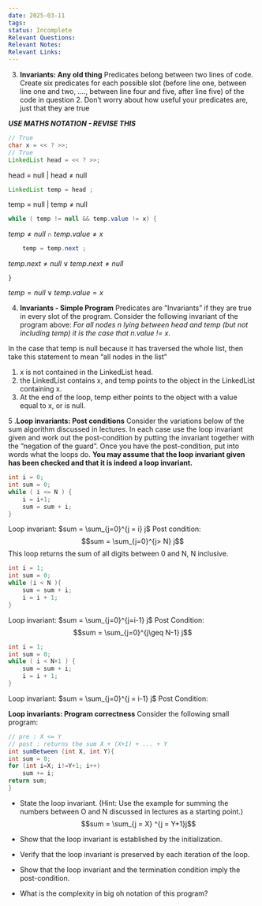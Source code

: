 ```yaml
---
date: 2025-03-11
tags: 
status: Incomplete
Relevant Questions: 
Relevant Notes: 
Relevant Links:
---
```



3. **Invariants: Any old thing**  Predicates belong between two lines of code. Create six predicates for each possible slot (before line one, between line one and two, ...., between line four and five, after line five) of the code in question 2. Don’t worry about how useful your predicates are, just that they are true

***USE MATHS NOTATION - REVISE THIS***
```java
// True
char x = << ? >>; 
// True
LinkedList head = << ? >>; 
```
head = null | head $\neq$ null
```java
LinkedList temp = head ; 
```
temp = null | temp $\neq$ null

```java
while ( temp != null && temp.value != x) { 
```
$temp \neq null \cap temp.value \neq x$
```java
	temp = temp.next ; 
```
$temp.next \neq null \vee  temp.next \neq null$
```
}
```
$temp = null \vee temp.value = x$



4. **Invariants - Simple Program** Predicates are ”Invariants” if they are true in every slot of the program. Consider the following invariant of the program above: 
*For all nodes n lying between head and temp (but not including temp) it is the case that n.value != x.* 

In the case that temp is null because it has traversed the whole list, then take this statement to mean “all nodes in the list”

1. x is not contained in the LinkedList head.
2. the LinkedList contains x, and temp points to the object in the LinkedList containing x.
3. At the end of the loop, temp either points to the object with a value equal to x, or is null.


5 .**Loop invariants: Post conditions**
Consider the variations below of the sum algorithm discussed in lectures. In each case use the loop invariant given and work out the post-condition by putting the invariant together with the ”negation of the guard”. Once you have the post-condition, put into words what the loops do. **You may assume that the loop invariant given has been checked and that it is indeed a loop invariant.**

```java
int i = 0;
int sum = 0;
while ( i <= N ) {
	i = i+1;
	sum = sum + i;
}
```
Loop invariant: $sum = \sum_{j=0}^{j = i} j$
Post condition:
$$sum = \sum_{j=0}^{j> N} j$$
This loop returns the sum of all digits between 0 and N, N inclusive.


```java
int i = 1;
int sum = 0;
while (i < N ){
	sum = sum + i;
	i = i + 1;
}
```
Loop invariant: $sum = \sum_{j=0}^{j=i-1} j$
Post Condition:
$$sum = \sum_{j=0}^{j\geq N-1} j$$


```java
int i = 1;
int sum = 0;
while ( i < N+1 ) {
	sum = sum + i;
	i = i + 1;
}
```
Loop invariant: $sum = \sum_{j=0}^{j = i-1} j$ 
Post Condition:

**Loop invariants: Program correctness**
Consider the following small program:
```java
// pre : X <= Y 
// post : returns the sum X + (X+1) + ... + Y 
int sumBetween (int X, int Y){
int sum = 0; 
for (int i=X; i!=Y+1; i++) 
	sum += i; 
return sum; 
} 
```

- State the loop invariant. (Hint: Use the example for summing the numbers between O and N discussed in lectures as a starting point.)
$$sum = \sum_{j = X} ^{j = Y+1}j$$


- Show that the loop invariant is established by the initialization. 

- Verify that the loop invariant is preserved by each iteration of the loop. 
- Show that the loop invariant and the termination condition imply the post-condition. 
- What is the complexity in big oh notation of this program?